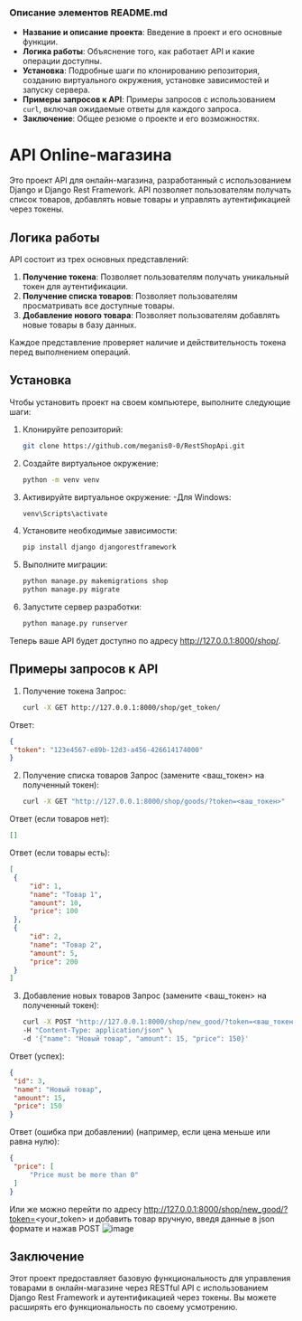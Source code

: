 
### Описание элементов README.md

- **Название и описание проекта**: Введение в проект и его основные функции.
- **Логика работы**: Объяснение того, как работает API и какие операции доступны.
- **Установка**: Подробные шаги по клонированию репозитория, созданию виртуального окружения, установке зависимостей и запуску сервера.
- **Примеры запросов к API**: Примеры запросов с использованием `curl`, включая ожидаемые ответы для каждого запроса.
- **Заключение**: Общее резюме о проекте и его возможностях.



# API Online-магазина

Это проект API для онлайн-магазина, разработанный с использованием Django и Django Rest Framework. API позволяет пользователям получать список товаров, добавлять новые товары и управлять аутентификацией через токены.

## Логика работы

API состоит из трех основных представлений:

1. **Получение токена**: Позволяет пользователям получать уникальный токен для аутентификации.
2. **Получение списка товаров**: Позволяет пользователям просматривать все доступные товары.
3. **Добавление нового товара**: Позволяет пользователям добавлять новые товары в базу данных.

Каждое представление проверяет наличие и действительность токена перед выполнением операций.

## Установка

Чтобы установить проект на своем компьютере, выполните следующие шаги:

1. Клонируйте репозиторий:

   ```bash
   git clone https://github.com/meganis0-0/RestShopApi.git

2. Создайте виртуальное окружение:

   ```bash
   python -m venv venv

3. Активируйте виртуальное окружение:
-Для Windows:
   ```bash
   venv\Scripts\activate

4. Установите необходимые зависимости:
   ```bash
   pip install django djangorestframework

5. Выполните миграции:
   ```bash
   python manage.py makemigrations shop
   python manage.py migrate

6. Запустите сервер разработки:
   ```bash
   python manage.py runserver

Теперь ваше API будет доступно по адресу http://127.0.0.1:8000/shop/.


## Примеры запросов к API

1. Получение токена
Запрос:
   ```bash
   curl -X GET http://127.0.0.1:8000/shop/get_token/
Ответ:
   ```json
   {
    "token": "123e4567-e89b-12d3-a456-426614174000"
   }
   ```

2. Получение списка товаров
Запрос (замените <ваш_токен> на полученный токен):
   ```bash
   curl -X GET "http://127.0.0.1:8000/shop/goods/?token=<ваш_токен>"

Ответ (если товаров нет):
   ```json
   []
   ```

Ответ (если товары есть):
   ```json
   [
    {
        "id": 1,
        "name": "Товар 1",
        "amount": 10,
        "price": 100
    },
    {
        "id": 2,
        "name": "Товар 2",
        "amount": 5,
        "price": 200
    }
   ]
   ```
3. Добавление новых товаров
Запрос (замените <ваш_токен> на полученный токен):
   ```bash
   curl -X POST "http://127.0.0.1:8000/shop/new_good/?token=<ваш_токен>" \
   -H "Content-Type: application/json" \
   -d '{"name": "Новый товар", "amount": 15, "price": 150}'
   ```
Ответ (успех):   
   ```json
   {
    "id": 3,
    "name": "Новый товар",
    "amount": 15,
    "price": 150
   }
   ```

Ответ (ошибка при добавлении) (например, если цена меньше или равна нулю):
   ```json
   {
    "price": [
        "Price must be more than 0"
    ]
   }
   ```

Или же можно перейти по адресу http://127.0.0.1:8000/shop/new_good/?token=<your_token>
и добавить товар вручную, введя данные в json формате и нажав POST
![image](https://github.com/user-attachments/assets/e6cf5a4e-ac0d-4327-b6e1-69012dad847c)

## Заключение
Этот проект предоставляет базовую функциональность для управления товарами в онлайн-магазине через RESTful API с использованием Django Rest Framework и аутентификацией через токены. Вы можете расширять его функциональность по своему усмотрению.
